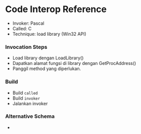 # Code Interop Reference

* Invoker: Pascal
* Called: C
* Technique: load library (Win32 API)

### Invocation Steps

- Load library dengan LoadLibrary()
- Dapatkan alamat fungsi di library dengan GetProcAddress()
- Panggil method yang diperlukan.

### Build

- Build `called`
- Build `invoker`
- Jalankan invoker

### Alternative Schema

-
